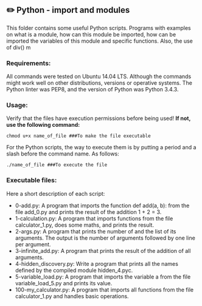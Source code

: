 ## :pencil2: Python - import and modules
This folder contains some useful Python scripts. Programs with examples on what is a module, how can this module be imported, how can be imported the variables of this module and specific functions. Also, the use of div() m 

### Requirements:
All commands were tested on Ubuntu 14.04 LTS. Although the commands might work well on other distributions, versions or operative systems. The Python linter was PEP8, and the version of Python was Python 3.4.3. 

### Usage:
Verify that the files have execution permissions before being used! **If not, use the following command:**

    chmod u+x name_of_file ###To make the file executable

For the Python scripts, the way to execute them is by putting a period and a slash before the command name. As follows:

    ./name_of_file ###To execute the file

### Executable files:
Here a short description of each script:
+ 0-add.py: A program that imports the function def add(a, b): from the file add_0.py and prints the result of the addition 1 + 2 = 3.
+ 1-calculation.py: A program that imports functions from the file calculator_1.py, does some maths, and prints the result.
+ 2-args.py: A program that prints the number of and the list of its arguments. The output is the number of arguments followed by one line per argument.
+ 3-infinite_add.py: A program that prints the result of the addition of all arguments.
+ 4-hidden_discovery.py: Write a program that prints all the names defined by the compiled module hidden_4.pyc.
+ 5-variable_load.py: A program that imports the variable a from the file variable_load_5.py and prints its value.
+ 100-my_calculator.py: A program that imports all functions from the file calculator_1.py and handles basic operations.
<!--stackedit_data:
eyJoaXN0b3J5IjpbMzM1NjU4NzgxXX0=
-->